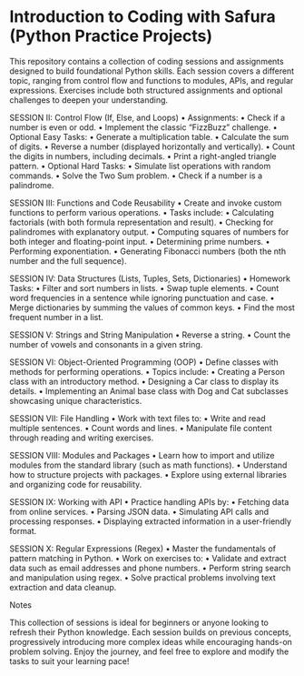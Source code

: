# Introduction to Coding with Safura (Python Practice Projects)

This repository contains a collection of coding sessions and assignments designed to build foundational Python skills. Each session covers a different topic, ranging from control flow and functions to modules, APIs, and regular expressions. Exercises include both structured assignments and optional challenges to deepen your understanding.


SESSION II: Control Flow (If, Else, and Loops)
	•	Assignments:
	•	Check if a number is even or odd.
	•	Implement the classic “FizzBuzz” challenge.
	•	Optional Easy Tasks:
	•	Generate a multiplication table.
	•	Calculate the sum of digits.
	•	Reverse a number (displayed horizontally and vertically).
	•	Count the digits in numbers, including decimals.
	•	Print a right-angled triangle pattern.
	•	Optional Hard Tasks:
	•	Simulate list operations with random commands.
	•	Solve the Two Sum problem.
	•	Check if a number is a palindrome.


SESSION III: Functions and Code Reusability
	•	Create and invoke custom functions to perform various operations.
	•	Tasks include:
	•	Calculating factorials (with both formula representation and result).
	•	Checking for palindromes with explanatory output.
	•	Computing squares of numbers for both integer and floating-point input.
	•	Determining prime numbers.
	•	Performing exponentiation.
	•	Generating Fibonacci numbers (both the nth number and the full sequence).


SESSION IV: Data Structures (Lists, Tuples, Sets, Dictionaries)
	•	Homework Tasks:
	•	Filter and sort numbers in lists.
	•	Swap tuple elements.
	•	Count word frequencies in a sentence while ignoring punctuation and case.
	•	Merge dictionaries by summing the values of common keys.
	•	Find the most frequent number in a list.


SESSION V: Strings and String Manipulation
	•	Reverse a string.
	•	Count the number of vowels and consonants in a given string.


SESSION VI: Object-Oriented Programming (OOP)
	•	Define classes with methods for performing operations.
	•	Topics include:
	•	Creating a Person class with an introductory method.
	•	Designing a Car class to display its details.
	•	Implementing an Animal base class with Dog and Cat subclasses showcasing unique characteristics.


SESSION VII: File Handling
	•	Work with text files to:
	•	Write and read multiple sentences.
	•	Count words and lines.
	•	Manipulate file content through reading and writing exercises.


SESSION VIII: Modules and Packages
	•	Learn how to import and utilize modules from the standard library (such as math functions).
	•	Understand how to structure projects with packages.
	•	Explore using external libraries and organizing code for reusability.


SESSION IX: Working with API
	•	Practice handling APIs by:
	•	Fetching data from online services.
	•	Parsing JSON data.
	•	Simulating API calls and processing responses.
	•	Displaying extracted information in a user-friendly format.


SESSION X: Regular Expressions (Regex)
	•	Master the fundamentals of pattern matching in Python.
	•	Work on exercises to:
	•	Validate and extract data such as email addresses and phone numbers.
	•	Perform string search and manipulation using regex.
	•	Solve practical problems involving text extraction and data cleanup.


Notes

This collection of sessions is ideal for beginners or anyone looking to refresh their Python knowledge. Each session builds on previous concepts, progressively introducing more complex ideas while encouraging hands-on problem solving. Enjoy the journey, and feel free to explore and modify the tasks to suit your learning pace!
